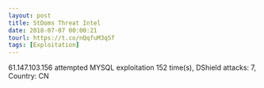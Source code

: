 ```yaml
---
layout: post
title: StDoms Threat Intel
date: 2018-07-07 00:00:21
tourl: https://t.co/nQqfuM3qSf
tags: [Exploitation]
---
```

61.147.103.156 attempted MYSQL exploitation 152 time(s), DShield attacks: 7, Country: CN